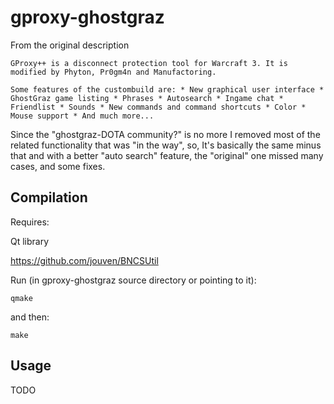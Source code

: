 # gproxy-ghostgraz
From the original description 

    GProxy++ is a disconnect protection tool for Warcraft 3. It is modified by Phyton, Pr0gm4n and Manufactoring.
    
    Some features of the custombuild are: * New graphical user interface * GhostGraz game listing * Phrases * Autosearch * Ingame chat * Friendlist * Sounds * New commands and command shortcuts * Color * Mouse support * And much more...
    
Since the "ghostgraz-DOTA community?" is no more I removed most of the related functionality that was "in the way", so, It's basically the same minus that and with a better "auto search" feature, the "original" one missed many cases, and some fixes. 

Compilation
-----------
Requires:

Qt library

https://github.com/jouven/BNCSUtil

Run (in gproxy-ghostgraz source directory or pointing to it):

    qmake

and then:

    make

Usage
------------------
TODO
